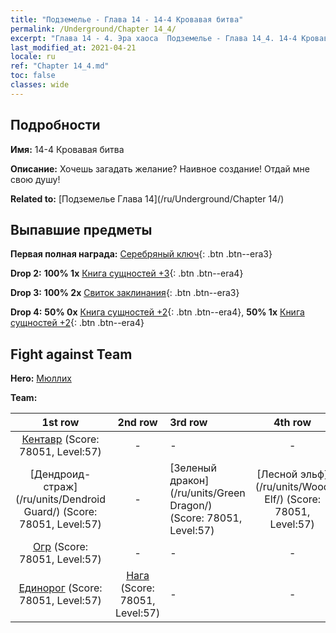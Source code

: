 ```yaml
---
title: "Подземелье - Глава 14 - 14-4 Кровавая битва"
permalink: /Underground/Chapter 14_4/
excerpt: "Глава 14 - 4. Эра хаоса  Подземелье - Глава 14_4. 14-4 Кровавая битва"
last_modified_at: 2021-04-21
locale: ru
ref: "Chapter 14_4.md"
toc: false
classes: wide
---
```


## Подробности

 **Имя:** 14-4 Кровавая битва

 **Описание:** Хочешь загадать желание? Наивное создание! Отдай мне свою душу!

 **Related to:** [Подземелье Глава 14](/ru/Underground/Chapter 14/)

## Выпавшие предметы

 **Первая полная награда:** [Серебряный ключ](/ru/Items/con_693/){: .btn .btn--era3}

 **Drop 2:** **100% 1x** [Книга сущностей +3](/ru/Items/mat_60/){: .btn .btn--era4}

 **Drop 3:** **100% 2x** [Свиток заклинания](/ru/Items/con_694/){: .btn .btn--era3}

 **Drop 4:** **50% 0x** [Книга сущностей +2](/ru/Items/mat_53/){: .btn .btn--era4}, **50% 1x** [Книга сущностей +2](/ru/Items/mat_53/){: .btn .btn--era4}


## Fight against Team
 **Hero:** [Мюллих](/ru/heroes/Mullich/)

 **Team:**


  | 1st row | 2nd row | 3rd row | 4th row |
  |:----:|:----:|:----|:----:|
  | [Кентавр](/ru/units/Centaur/) (Score: 78051, Level:57)  | - | - | - |
  | [Дендроид-страж](/ru/units/Dendroid Guard/) (Score: 78051, Level:57)  | - | [Зеленый дракон](/ru/units/Green Dragon/) (Score: 78051, Level:57)  | [Лесной эльф](/ru/units/Wood Elf/) (Score: 78051, Level:57)  |
  | [Огр](/ru/units/Ogre/) (Score: 78051, Level:57)  | - | - | - |
  | [Единорог](/ru/units/Unicorn/) (Score: 78051, Level:57)  | [Нага](/ru/units/Naga/) (Score: 78051, Level:57)  | - | - |


